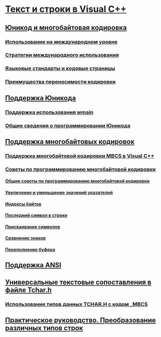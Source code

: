 # [Текст и строки в Visual C++](text-and-strings-in-visual-cpp.md)
## [Юникод и многобайтовая кодировка](unicode-and-mbcs.md)
### [Использование на международном уровне](international-enabling.md)
### [Стратегии международного использования](internationalization-strategies.md)
### [Языковые стандарты и кодовые страницы](locales-and-code-pages.md)
### [Преимущества переносимости кодировки](benefits-of-character-set-portability.md)
## [Поддержка Юникода](support-for-unicode.md)
### [Поддержка использования wmain](support-for-using-wmain.md)
### [Общие сведения о программировании Юникода](unicode-programming-summary.md)
## [Поддержка многобайтовых кодировок](support-for-multibyte-character-sets-mbcss.md)
### [Поддержка многобайтовой кодировки MBCS в Visual C++](mbcs-support-in-visual-cpp.md)
### [Советы по программированию многобайтовой кодировки](mbcs-programming-tips.md)
#### [Общие советы по программированию многобайтовой кодировки](general-mbcs-programming-advice.md)
#### [Увеличение и уменьшение значений указателей](incrementing-and-decrementing-pointers.md)
#### [Индексы байтов](byte-indices.md)
#### [Последний символ в строке](last-character-in-a-string.md)
#### [Присваивание символов](character-assignment.md)
#### [Сравнение знаков](character-comparison.md)
#### [Переполнение буфера](buffer-overflow.md)
## [Поддержка ANSI](support-for-ansi.md)
## [Универсальные текстовые сопоставления в файле Tchar.h](generic-text-mappings-in-tchar-h.md)
### [Использование типов данных TCHAR.H с кодом _MBCS](using-tchar-h-data-types-with-mbcs-code.md)
## [Практическое руководство. Преобразование различных типов строк](how-to-convert-between-various-string-types.md)
